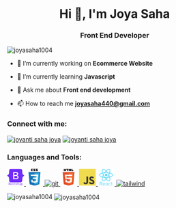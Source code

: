 <h1 align="center">Hi 👋, I'm Joya Saha</h1>
<h3 align="center">Front End Developer</h3>

<p align="left"> <img src="https://komarev.com/ghpvc/?username=joyasaha1004&label=Profile%20views&color=0e75b6&style=flat" alt="joyasaha1004" /> </p>

- 🔭 I’m currently working on **Ecommerce Website**

- 🌱 I’m currently learning **Javascript**

- 💬 Ask me about **Front end development**

- 📫 How to reach me **joyasaha440@gmail.com**

<h3 align="left">Connect with me:</h3>
<p align="left">
<a href="https://fb.com/joyanti saha joya" target="blank"><img align="center" src="https://raw.githubusercontent.com/rahuldkjain/github-profile-readme-generator/master/src/images/icons/Social/facebook.svg" alt="joyanti saha joya" height="30" width="40" /></a>
<a href="https://instagram.com/joyanti saha joya" target="blank"><img align="center" src="https://raw.githubusercontent.com/rahuldkjain/github-profile-readme-generator/master/src/images/icons/Social/instagram.svg" alt="joyanti saha joya" height="30" width="40" /></a>
</p>

<h3 align="left">Languages and Tools:</h3>
<p align="left"> <a href="https://getbootstrap.com" target="_blank" rel="noreferrer"> <img src="https://raw.githubusercontent.com/devicons/devicon/master/icons/bootstrap/bootstrap-plain-wordmark.svg" alt="bootstrap" width="40" height="40"/> </a> <a href="https://www.w3schools.com/css/" target="_blank" rel="noreferrer"> <img src="https://raw.githubusercontent.com/devicons/devicon/master/icons/css3/css3-original-wordmark.svg" alt="css3" width="40" height="40"/> </a> <a href="https://git-scm.com/" target="_blank" rel="noreferrer"> <img src="https://www.vectorlogo.zone/logos/git-scm/git-scm-icon.svg" alt="git" width="40" height="40"/> </a> <a href="https://www.w3.org/html/" target="_blank" rel="noreferrer"> <img src="https://raw.githubusercontent.com/devicons/devicon/master/icons/html5/html5-original-wordmark.svg" alt="html5" width="40" height="40"/> </a> <a href="https://developer.mozilla.org/en-US/docs/Web/JavaScript" target="_blank" rel="noreferrer"> <img src="https://raw.githubusercontent.com/devicons/devicon/master/icons/javascript/javascript-original.svg" alt="javascript" width="40" height="40"/> </a> <a href="https://reactjs.org/" target="_blank" rel="noreferrer"> <img src="https://raw.githubusercontent.com/devicons/devicon/master/icons/react/react-original-wordmark.svg" alt="react" width="40" height="40"/> </a> <a href="https://tailwindcss.com/" target="_blank" rel="noreferrer"> <img src="https://www.vectorlogo.zone/logos/tailwindcss/tailwindcss-icon.svg" alt="tailwind" width="40" height="40"/> </a> </p>

<p><img align="left" src="https://github-readme-stats.vercel.app/api/top-langs?username=joyasaha1004&show_icons=true&locale=en&layout=compact" alt="joyasaha1004" /></p>

<p>&nbsp;<img align="center" src="https://github-readme-stats.vercel.app/api?username=joyasaha1004&show_icons=true&locale=en" alt="joyasaha1004" /></p>
